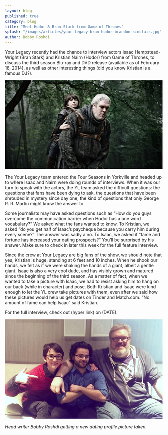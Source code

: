 ```yaml
---
layout: blog
published: true
category: blog
title: "Meet Hodor & Bran Stark from Game of Thrones"
splash: "/images/articles/your-legacy-bran-hodor-brandon-sinclair.jpg"
author: Bobby Roshdi
---
```


Your Legacy recently had the chance to interview actors Isaac Hempstead-Wright (Bran Stark) and Kristian Nairn (Hodor) from Game of Thrones, to discuss the third season Blu-ray and DVD release (available as of February 18, 2014), as well as other interesting things (did you know Kristian is a famous DJ?).

![your-legacy-bran-hodor.jpg](/images/articles/your-legacy-bran-hodor.jpg)

The Your Legacy team entered the Four Seasons in Yorkville and headed up to where Isaac and Nairn were doing rounds of interviews. When it was our turn to speak with the actors, the YL team asked the difficult questions: the questions that fans have been dying to ask, the questions that have been shrouded in mystery since day one, the kind of questions that only George R. R. Martin might know the answer to.

Some journalists may have asked questions such as “How do you guys overcome the communication barrier when Hodor has a one word vocabulary?” We asked what the fans wanted to know. To Kristian, we asked “do you get half of Isaac’s paycheque because you carry him during every scene?”  The answer was sadly a no. To Isaac, we asked if “fame and fortune has increased your dating prospects?” You’ll be surprised by his answer. Make sure to check in later this week  for the full feature interview.

Since the crew at Your Legacy are big fans of the show, we should note that yes, Kristian is huge, standing at 6 feet and 10 inches. When he shook our hands, we felt as if we were shaking the hands of a giant, albeit a gentle giant. Isaac is also a very cool dude, and has visibly grown and matured since the beginning of the third season. As a matter of fact, when we wanted to take a picture with Isaac, we had to resist asking him to hang on our back (while in character) and pose.  Both Kristian and Isaac were kind enough to let the YL crew take pictures with them, even after we said how these pictures would help us get dates on Tinder and Match.com. “No amount of fame can help Isaac” said Kristian.

For the full interview, check out (hyper link) on (DATE).

![your-legacy-bran-hodor-bobby-roshdi.jpg](/images/articles/your-legacy-bran-hodor-bobby-roshdi.jpg)

<span class="block center">*Head writer Bobby Roshdi getting a new dating profile picture taken.*</span>